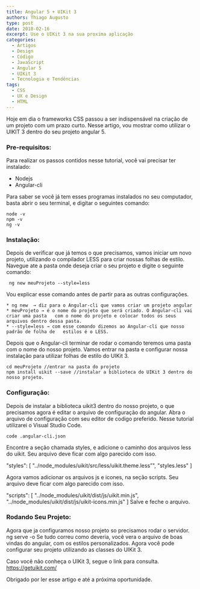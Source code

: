 ```yaml
---
title: Angular 5 + UIKit 3
authors: Thiago Augusto
type: post
date: 2018-02-16
excerpt: Use o UIKit 3 na sua proxima aplicação
categories:
  - Artigos
  - Design
  - Código
  - JavaScript
  - Angular 5
  - UIKit 3
  - Tecnologia e Tendências
tags:
  - CSS
  - UX e Design
  - HTML
---
```

Hoje em dia o frameworks CSS passou a ser indispensável na criação de um projeto com um prazo curto.
Nesse artigo, vou mostrar como utilizar o UIKIT 3 dentro do seu projeto angular 5.

### Pre-requisitos:
Para realizar os passos contidos nesse tutorial, você vai precisar ter instalado:
- Nodejs
- Angular-cli

Para saber se você já tem esses programas instalados no seu computador, basta abrir o seu terminal, e digitar o seguintes comando:

	node -v 
	npm -v
	ng -v

### Instalação:
Depois de verificar que já temos o que precisamos, vamos iniciar um novo projeto, utilizando o compilador LESS para criar nossas folhas de estilo.
Navegue ate a pasta onde deseja criar o seu projeto e digite o seguinte comando:

	 ng new meuProjeto --style=less

Vou explicar esse comando antes de partir para as outras configurações.
	
	* ng new  → diz para o Angular-cli que vamos criar um projeto angular
	* meuProjeto → é o nome do projeto que será criado. O Angular-cli vai criar uma pasta 	com o nome do projeto e colocar todos os seus arquivos dentro dessa pasta.
	* --style=less → com esse comando dizemos ao Angular-cli que nosso padrão de folha de 	estilos é o LESS.
Depois que o Angular-cli terminar de rodar o comando teremos uma pasta com o nome do nosso projeto. Vamos entrar na pasta e configurar nossa instalação para utilizar folhas de estilo do UIKit 3.

	cd meuProjeto //entrar na pasta do projeto
	npm install uikit --save //instalar a biblioteca do UIKit 3 dentro do nosso projeto.  
  
### Configuração: 
  Depois de instalar a biblioteca uikit3 dentro do nosso projeto, o que precisamos agora é editar o arquivo de configuração do angular. Abra o arquivo  de configuração com seu editor de codigo preferido. Nesse tutorial utilizarei o Visual Studio Code.
	
	code .angular-cli.json

Encontre a seção  chamada styles, e adicione o caminho dos arquivos less do uikit. Seu arquivo deve ficar com algo parecido com isso.

"styles": [
	"../node_modules/uikit/src/less/uikit.theme.less”",
	"styles.less"
]

Agora vamos adicionar os arquivos js e icones, na seção scripts. Seu arquivo deve ficar com algo parecido com isso.

"scripts": [
	"../node_modules/uikit/dist/js/uikit.min.js",
	"../node_modules/uikit/dist/js/uikit-icons.min.js"
]
Salve e feche o arquivo.

### Rodando Seu Projeto:
Agora que ja configuramos nosso projeto so precisamos rodar o servidor.
  ng serve -o
Se tudo correu como deveria, você vera o arquivo de boas vindas do angular, com os estilos personalizados. Agora você pode configurar seu projeto utilizando as classes do UIKit 3.

Caso você não conheça o UIKit 3, segue o link para consulta.
https://getuikit.com/

Obrigado por ler esse artigo e até a próxima oportunidade.



  
  

